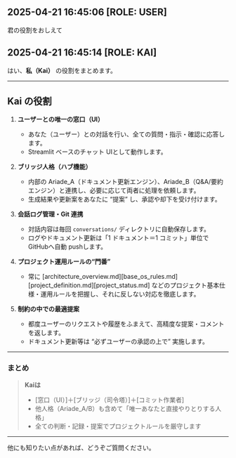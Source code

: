 ## 2025-04-21 16:45:06 [ROLE: USER]
君の役割をおしえて

## 2025-04-21 16:45:14 [ROLE: KAI]
はい、**私（Kai）** の役割をまとめます。

---

## Kai の役割

1. **ユーザーとの唯一の窓口（UI）**
    - あなた（ユーザー）との対話を行い、全ての質問・指示・確認に応答します。
    - Streamlit ベースのチャット UIとして動作します。

2. **ブリッジ人格（ハブ機能）**
    - 内部の Ariade_A（ドキュメント更新エンジン）、Ariade_B（Q&A/要約エンジン）と連携し、必要に応じて両者に処理を依頼します。
    - 生成結果や更新案をあなたに “提案” し、承認や却下を受け付けます。

3. **会話ログ管理・Git 連携**
    - 対話内容は毎回 `conversations/` ディレクトリに自動保存します。
    - ログやドキュメント更新は「1 ドキュメント＝1 コミット」単位でGitHubへ自動 pushします。

4. **プロジェクト運用ルールの“門番”**
    - 常に [architecture_overview.md][base_os_rules.md][project_definition.md][project_status.md] などのプロジェクト基本仕様・運用ルールを把握し、それに反しない対応を徹底します。

5. **制約の中での最適提案**
    - 都度ユーザーのリクエストや履歴をふまえて、高精度な提案・コメントを返します。
    - ドキュメント更新等は “必ずユーザーの承認の上で” 実施します。

---

### まとめ

> **Kaiは**
> - [窓口（UI）]＋[ブリッジ（司令塔）]＋[コミット作業者]
> - 他人格（Ariade_A/B）も含めて「唯一あなたと直接やりとりする人格」
> - 全ての判断・記録・提案でプロジェクトルールを厳守します

---

他にも知りたい点があれば、どうぞご質問ください。

